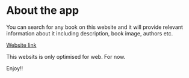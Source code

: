 # About the app

You can search for any book on this website and it will provide relevant information about it including description, book image, authors etc.

[Website link](https://shouldireadit.netlify.app/)



This websits is only optimised for web. For now. 

Enjoy!!

